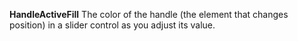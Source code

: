 **HandleActiveFill** The color of the handle (the element that changes position) in a slider control as you adjust its value.

